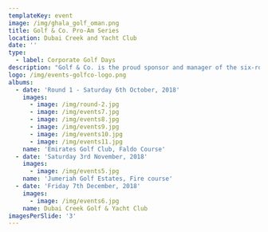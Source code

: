 ```yaml
---
templateKey: event
image: /img/ghala_golf_oman.png
title: Golf & Co. Pro-Am Series
location: Dubai Creek and Yacht Club
date: ''
type:
  - label: Corporate Golf Days
description: "Golf & Co. is the proud sponsor and manager of the six-round Pro-Am series, an established and highly popular member event held at Dubai’s most outstanding golf courses. The recent addition of Jumeirah Golf Estates has cemented the series’ reputation as a flagship event in the UAE golfing community. Each event offers a cash purse for all competing UAE professionals while giving members the unique experience of playing with a PGA trained professional.\_\n\nThe Format\n• 24 Teams of 4 (1 professional in each event) • 96 players • 480 players throughout the series• Better ball, 2 scores to count • Afternoon shotgun start"
logo: /img/events-golfco-logo.png
albums:
  - date: 'Round 1 - Saturday 6th October, 2018'
    images:
      - image: /img/round-2.jpg
      - image: /img/events7.jpg
      - image: /img/events8.jpg
      - image: /img/events9.jpg
      - image: /img/events10.jpg
      - image: /img/events11.jpg
    name: 'Emirates Golf Club, Faldo Course'
  - date: 'Saturday 3rd November, 2018'
    images:
      - image: /img/events5.jpg
    name: 'Jumeriah Golf Estates, Fire course'
  - date: 'Friday 7th December, 2018'
    images:
      - image: /img/events6.jpg
    name: Dubai Creek Golf & Yacht Club
imagesPerSlide: '3'
---
```


